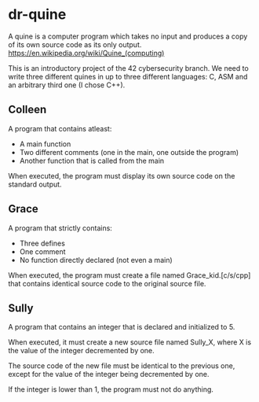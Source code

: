# dr-quine
A quine is a computer program which takes no input and produces a copy of its own source code as its only output. 
https://en.wikipedia.org/wiki/Quine_(computing)

This is an introductory project of the 42 cybersecurity branch. We need to write three different quines in up to three different languages: 
C, ASM and an arbitrary third one (I chose C++).

## Colleen
A program that contains atleast:
- A main function
- Two different comments (one in the main, one outside the program)
- Another function that is called from the main

When executed, the program must display its own source code on the standard output.

## Grace
A program that strictly contains:
- Three defines
- One comment
- No function directly declared (not even a main)

When executed, the program must create a file named Grace_kid.[c/s/cpp] that contains identical source code to the original source file.

## Sully
A program that contains an integer that is declared and initialized to 5. 

When executed, it must create a new source file named Sully_X, 
where X is the value of the integer decremented by one.

The source code of the new file must be identical to the previous one, except for the value of the integer being decremented by one.

If the integer is lower than 1, the program must not do anything.
